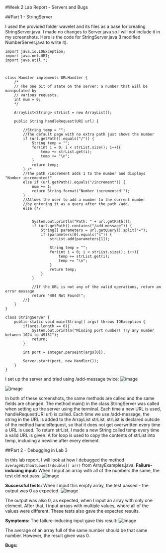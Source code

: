 #Week 2 Lab Report - Servers and Bugs

##Part 1 - StringServer

I used the provided folder wavelet and its files as a base for creating StringServer.java. 
I made no changes to Server.java so I will not include it in my screenshots. 
Here is the code for StringServer.java (I modified NumberServer.java to write it).

```
import java.io.IOException;
import java.net.URI;
import java.util.*;



class Handler implements URLHandler {
    /*
    // The one bit of state on the server: a number that will be manipulated by
    // various requests.
    int num = 0;
    */

    ArrayList<String> strList = new ArrayList();

    public String handleRequest(URI url) {
        
        //String temp = "";
        //The default page with no extra path just shows the number
        if (url.getPath().equals("/")) {
            String temp = "";
            for(int i = 0; i < strList.size(); i++){
                temp += strList.get(i);
                temp += "\n";
            }
            return temp;
        } /*
        //The path /increment adds 1 to the number and displays "Number incremented!"
        else if (url.getPath().equals("/increment")) {
            num += 1;
            return String.format("Number incremented!");
        } 
        //Allows the user to add a number to the current number
        //by entering it as a query after the path /add.
        else {*/
            

            System.out.println("Path: " + url.getPath());
            if (url.getPath().contains("/add-message")) {
                String[] parameters = url.getQuery().split("=");
                if (parameters[0].equals("s")) {
                    strList.add(parameters[1]);

                    String temp = "";
                    for(int i = 0; i < strList.size(); i++){
                        temp += strList.get(i);
                        temp += "\n";
                    }
                    return temp;
                }
            }
            
            //If the URL is not any of the valid operations, return an error message
            return "404 Not Found!";
        //}
    }
}

class StringServer {
    public static void main(String[] args) throws IOException {
        if(args.length == 0){
            System.out.println("Missing port number! Try any number between 1024 to 49151");
            return;
        }

        int port = Integer.parseInt(args[0]);

        Server.start(port, new Handler());
    }
}
```

I set up the server and tried using /add-message twice:
![image](https://user-images.githubusercontent.com/122485081/215658616-418f5cd2-8018-4800-857b-89ae5b2c7848.png)

![image](https://user-images.githubusercontent.com/122485081/215658840-270c2c5c-4ff5-4ff8-b421-c8f5a9d0a4c7.png)

In both of these screenshots, the same methods are called and the same fields are changed.
The method main() in the class StringServer was called when setting up the server using the terminal.
Each time a new URL is used, handleRequest(URI url) is called.
Each time we use /add-message, the string in the URL is added to the ArrayList strList.
strList is declared outside of the method handleRequest, so that it does not get overwritten every time a URL is used.
To return strList, I made a new String called temp every time a valid URL is given. A for loop is used to copy the contents of strList into temp, including a newline after every element.

##Part 2 - Debugging in Lab 3

In this lab report, I will look at how I debugged the method `averageWithoutLowest(double[] arr)` from ArrayExamples.java.
**Failure-inducing input:**
When I input an array with all of the numbers the same, the test did not pass:
![image](https://user-images.githubusercontent.com/122485081/215664839-3d0bdde1-af6c-472b-8a19-ee75b06cc5bc.png)

**Successful tests:**
When I input this empty array, the test passed - the output was 0 as expected.
![image](https://user-images.githubusercontent.com/122485081/215663259-51fb8c8e-d019-42b2-84f0-0a47daa99226.png)

The output was also 0, as expected, when I input an array with only one element.
After that, I input arrays with multiple values, where all of the values were different. These tests also gave the expected results.

**Symptoms:**
The failure-inducing input gave this result:
![image](https://user-images.githubusercontent.com/122485081/215665092-58af4963-0ab5-4aae-990d-9a7f93535aa2.png)

The average of an array full of the same number should be that same number. However, the result given was 0.

**Bugs:**
